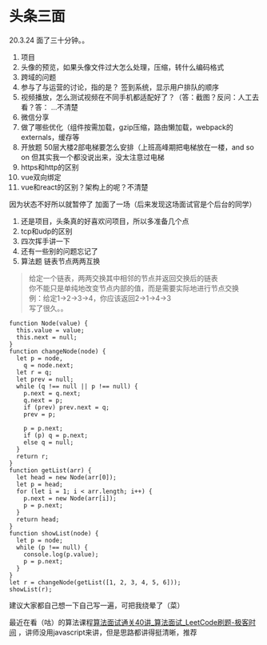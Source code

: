# 头条三面
20.3.24 面了三十分钟。。
1. 项目
2. 头像的预览，如果头像文件过大怎么处理，压缩，转什么编码格式
3. 跨域的问题
4. 参与了与运营的讨论，指的是？ 签到系统，显示用户排队的顺序
5. 视频播放，怎么测试视频在不同手机都适配好了？（答：截图？反问：人工去看？答： …不清楚
6. 微信分享
7. 做了哪些优化（组件按需加载，gzip压缩，路由懒加载，webpack的externals，缓存等
8. 开放题  50层大楼2部电梯要怎么安排（上班高峰期把电梯放在一楼，and so on 但其实我一个都没说出来，没太注意过电梯
9. https和http的区别
10. vue双向绑定
11. vue和react的区别？架构上的呢？不清楚

因为状态不好所以就暂停了
加面了一场（后来发现这场面试官是个后台的同学）
1. 还是项目，头条真的好喜欢问项目，所以多准备几个点
2. tcp和udp的区别
3. 四次挥手讲一下
4. 还有一些别的问题忘记了
5. 算法题  链表节点两两互换
> 给定一个链表，两两交换其中相邻的节点并返回交换后的链表  
> 你不能只是单纯地改变节点内部的值，而是需要实际地进行节点交换  
> 例：给定1->2->3->4，你应该返回2->1->4->3  
写了很久。。
```
function Node(value) {
  this.value = value;
  this.next = null;
}
function changeNode(node) {
  let p = node,
    q = node.next;
  let r = q;
  let prev = null;
  while (q !== null || p !== null) {
    p.next = q.next;
    q.next = p;
    if (prev) prev.next = q;
    prev = p;

    p = p.next;
    if (p) q = p.next;
    else q = null;
  }
  return r;
}
function getList(arr) {
  let head = new Node(arr[0]);
  let p = head;
  for (let i = 1; i < arr.length; i++) {
    p.next = new Node(arr[i]);
    p = p.next;
  }
  return head;
}
function showList(node) {
  let p = node;
  while (p !== null) {
    console.log(p.value);
    p = p.next;
  }
}
let r = changeNode(getList([1, 2, 3, 4, 5, 6]));
showList(r);
```

建议大家都自己想一下自己写一遍，可把我绕晕了（菜）

最近在看（咕）的算法课程[算法面试通关40讲_算法面试_LeetCode刷题-极客时间](https://time.geekbang.org/course/intro/130) ，讲师没用javascript来讲，但是思路都讲得挺清晰，推荐

